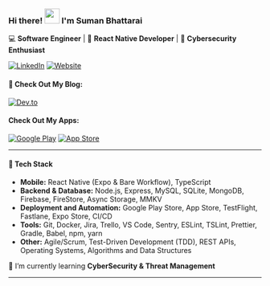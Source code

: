 ### Hi there! <img src="https://raw.githubusercontent.com/MartinHeinz/MartinHeinz/master/wave.gif" width="30px"> I'm Suman Bhattarai  
💻 **Software Engineer** | 📱 **React Native Developer** | 🔐 **Cybersecurity Enthusiast**  

[![LinkedIn](https://img.shields.io/badge/LinkedIn-0A66C2?style=flat&logo=linkedin&logoColor=white)](https://www.linkedin.com/in/ersumanbhattarai/)
[![Website](https://img.shields.io/badge/Website-000000?style=flat&logo=Google-Chrome&logoColor=white)](https://ersuman.com/)

#### 📖 Check Out My Blog: 
[![Dev.to](https://img.shields.io/badge/Dev.to-0A0A0A?style=flat&logo=devdotto&logoColor=white)](https://dev.to/ersuman) 

#### Check Out My Apps: 
[![Google Play](https://img.shields.io/badge/Google%20Play-414141?style=flat&logo=google-play&logoColor=white)](https://play.google.com/store/apps/developer?id=Standard+Syntax)
[![App Store](https://img.shields.io/badge/App%20Store-0A66C2?style=flat&logo=app-store&logoColor=white)](httpss://ersuman.com)


---

#### 🚀 Tech Stack
- **Mobile:** React Native (Expo & Bare Workflow), TypeScript  
- **Backend & Database:** Node.js, Express, MySQL, SQLite, MongoDB, Firebase, FireStore, Async Storage, MMKV
- **Deployment and Automation:** Google Play Store, App Store, TestFlight, Fastlane, Expo Store, CI/CD
- **Tools:** Git, Docker, Jira, Trello, VS Code, Sentry, ESLint, TSLint, Prettier, Gradle, Babel, npm, yarn
- **Other:** Agile/Scrum, Test-Driven Development (TDD), REST APIs, Operating Systems, Algorithms and Data Structures

🌱 I’m currently learning **CyberSecurity & Threat Management**

---



